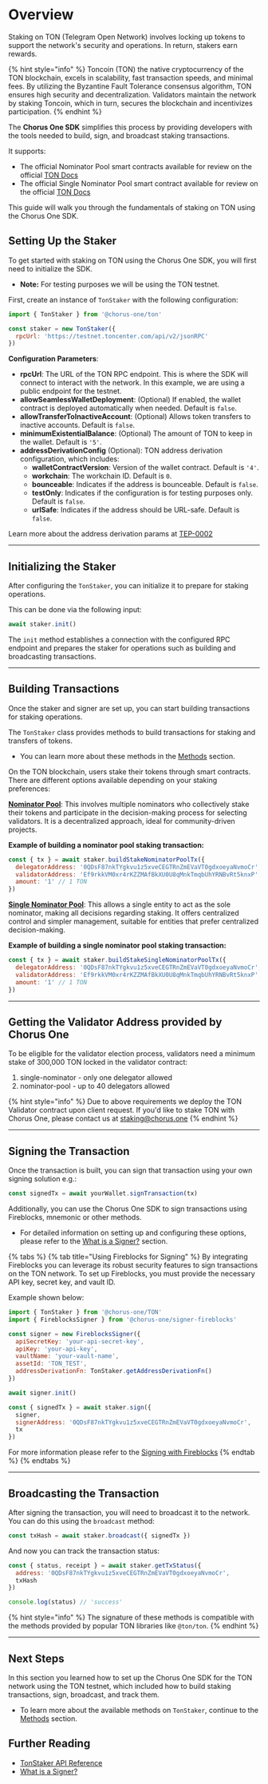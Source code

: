 # Overview

Staking on TON (Telegram Open Network) involves locking up tokens to support the network's security and operations. In return, stakers earn rewards.

{% hint style="info" %}
Toncoin (TON) the native cryptocurrency of the TON blockchain, excels in scalability, fast transaction speeds, and minimal fees. By utilizing the Byzantine Fault Tolerance consensus algorithm, TON ensures high security and decentralization. Validators maintain the network by staking Toncoin, which in turn, secures the blockchain and incentivizes participation.
{% endhint %}

The **Chorus One SDK** simplifies this process by providing developers with the tools needed to build, sign, and broadcast staking transactions.

It supports:

- The official Nominator Pool smart contracts available for review on the official [TON Docs](https://docs.ton.org/participate/network-maintenance/nominators)
- The official Single Nominator Pool smart contract available for review on the official [TON Docs](https://docs.ton.org/participate/network-maintenance/single-nominator)

This guide will walk you through the fundamentals of staking on TON using the Chorus One SDK.

## Setting Up the Staker

To get started with staking on TON using the Chorus One SDK, you will first need to initialize the SDK.

- **Note:** For testing purposes we will be using the TON testnet.

First, create an instance of `TonStaker` with the following configuration:

```javascript
import { TonStaker } from '@chorus-one/ton'

const staker = new TonStaker({
  rpcUrl: 'https://testnet.toncenter.com/api/v2/jsonRPC'
})
```

**Configuration Parameters**:

- **rpcUrl**: The URL of the TON RPC endpoint. This is where the SDK will connect to interact with the network. In this example, we are using a public endpoint for the testnet.
- **allowSeamlessWalletDeployment**: (Optional) If enabled, the wallet contract is deployed automatically when needed. Default is `false`.
- **allowTransferToInactiveAccount**: (Optional) Allows token transfers to inactive accounts. Default is `false`.
- **minimumExistentialBalance**: (Optional) The amount of TON to keep in the wallet. Default is `'5'`.
- **addressDerivationConfig** (Optional): TON address derivation configuration, which includes:
  - **walletContractVersion**: Version of the wallet contract. Default is `'4'`.
  - **workchain**: The workchain ID. Default is `0`.
  - **bounceable**: Indicates if the address is bounceable. Default is `false`.
  - **testOnly**: Indicates if the configuration is for testing purposes only. Default is `false`.
  - **urlSafe**: Indicates if the address should be URL-safe. Default is `false`.

Learn more about the address derivation params at [TEP-0002](https://github.com/ton-blockchain/TEPs/blob/master/text/0002-address.md#smart-contract-addresses)

---

## Initializing the Staker

After configuring the `TonStaker`, you can initialize it to prepare for staking operations.

This can be done via the following input:

```javascript
await staker.init()
```

The `init` method establishes a connection with the configured RPC endpoint and prepares the staker for operations such as building and broadcasting transactions.

---

## Building Transactions

Once the staker and signer are set up, you can start building transactions for staking operations.

The `TonStaker` class provides methods to build transactions for staking and transfers of tokens.

- You can learn more about these methods in the [Methods](methods.md) section.

On the TON blockchain, users stake their tokens through smart contracts. There are different options available depending on your staking preferences:

[**Nominator Pool**](https://github.com/ton-blockchain/nominator-pool): This involves multiple nominators who collectively stake their tokens and participate in the decision-making process for selecting validators. It is a decentralized approach, ideal for community-driven projects.

**Example of building a nominator pool staking transaction:**

```javascript
const { tx } = await staker.buildStakeNominatorPoolTx({
  delegatorAddress: '0QDsF87nkTYgkvu1z5xveCEGTRnZmEVaVT0gdxoeyaNvmoCr',
  validatorAddress: 'Ef9rkkVM0xr4rKZZMAfBkXU0U8qMnkTmqbUhYRNBvRt5knxP',
  amount: '1' // 1 TON
})
```

[**Single Nominator Pool**](https://github.com/orbs-network/single-nominator/tree/main): This allows a single entity to act as the sole nominator, making all decisions regarding staking. It offers centralized control and simpler management, suitable for entities that prefer centralized decision-making.

**Example of building a single nominator pool staking transaction:**

```javascript
const { tx } = await staker.buildStakeSingleNominatorPoolTx({
  delegatorAddress: '0QDsF87nkTYgkvu1z5xveCEGTRnZmEVaVT0gdxoeyaNvmoCr',
  validatorAddress: 'Ef9rkkVM0xr4rKZZMAfBkXU0U8qMnkTmqbUhYRNBvRt5knxP',
  amount: '1' // 1 TON
})
```

---

## Getting the Validator Address provided by Chorus One

To be eligible for the validator election process, validators need a minimum stake of 300,000 TON locked in the validator contract:

1. single-nominator - only one delegator allowed
2. nominator-pool - up to 40 delegators allowed

{% hint style="info" %}
Due to above requirements we deploy the TON Validator contract upon client request. If you'd like to stake TON with Chorus One, please contact us at [staking@chorus.one](mailto:staking@chorus.one)
{% endhint %}

---

## Signing the Transaction

Once the transaction is built, you can sign that transaction using your own signing solution e.g.:

```js
const signedTx = await yourWallet.signTransaction(tx)
```

Additionally, you can use the Chorus One SDK to sign transactions using Fireblocks, mnemonic or other methods.

- For detailed information on setting up and configuring these options, please refer to the [What is a Signer?](../signers-explained/what-is-a-signer.md) section.

{% tabs %}
{% tab title="Using Fireblocks for Signing" %}
By integrating Fireblocks you can leverage its robust security features to sign transactions on the TON network. To set up Fireblocks, you must provide the necessary API key, secret key, and vault ID.

Example shown below:

```javascript
import { TonStaker } from '@chorus-one/TON'
import { FireblocksSigner } from '@chorus-one/signer-fireblocks'

const signer = new FireblocksSigner({
  apiSecretKey: 'your-api-secret-key',
  apiKey: 'your-api-key',
  vaultName: 'your-vault-name',
  assetId: 'TON_TEST',
  addressDerivationFn: TonStaker.getAddressDerivationFn()
})

await signer.init()

const { signedTx } = await staker.sign({
  signer,
  signerAddress: '0QDsF87nkTYgkvu1z5xveCEGTRnZmEVaVT0gdxoeyaNvmoCr',
  tx
})
```

For more information please refer to the [Signing with Fireblocks](../signers-explained/fireblocks.md)
{% endtab %}
{% endtabs %}

---

## Broadcasting the Transaction

After signing the transaction, you will need to broadcast it to the network. You can do this using the `broadcast` method:

```javascript
const txHash = await staker.broadcast({ signedTx })
```

And now you can track the transaction status:

```javascript
const { status, receipt } = await staker.getTxStatus({
  address: '0QDsF87nkTYgkvu1z5xveCEGTRnZmEVaVT0gdxoeyaNvmoCr',
  txHash
})

console.log(status) // 'success'
```

{% hint style="info" %}
The signature of these methods is compatible with the methods provided by popular TON libraries like `@ton/ton`.
{% endhint %}

---

## Next Steps

In this section you learned how to set up the Chorus One SDK for the TON network using the TON testnet, which included how to build staking transactions, sign, broadcast, and track them.

- To learn more about the available methods on `TonStaker`, continue to the [Methods](methods.md) section.

## Further Reading

- [TonStaker API Reference](../../docs/classes/ton_src.TonStaker.md)
- [What is a Signer?](../signers-explained/what-is-a-signer.md)
